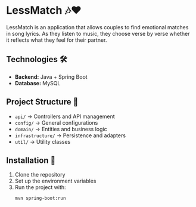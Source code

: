 # LessMatch 🎶❤️  

LessMatch is an application that allows couples to find emotional matches in song lyrics. As they listen to music, they choose verse by verse whether it reflects what they feel for their partner.  

## Technologies 🛠️  
- **Backend:** Java + Spring Boot  
- **Database:** MySQL  

## Project Structure 📂  
- `api/` → Controllers and API management  
- `config/` → General configurations  
- `domain/` → Entities and business logic  
- `infrastructure/` → Persistence and adapters  
- `util/` → Utility classes  

## Installation 🚀  
1. Clone the repository  
2. Set up the environment variables  
3. Run the project with:  
   ```sh
   mvn spring-boot:run

